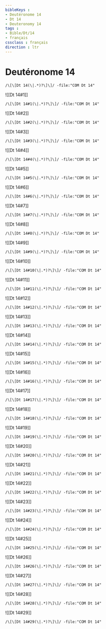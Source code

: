```yaml
---
bibleKeys : 
- Deutéronome 14
- Dt 14
- Deuteronomy 14
tags : 
- Bible/Dt/14
- français
cssclass : français
direction : ltr
---
```


# Deutéronome 14

```query
/\[\[Dt 14(\|.*)?\]\]/ -file:"COM Dt 14"
```



![[Dt 14#1]]

```query
/\[\[Dt 14#1(\|.*)?\]\]/ -file:"COM Dt 14"
```

![[Dt 14#2]]

```query
/\[\[Dt 14#2(\|.*)?\]\]/ -file:"COM Dt 14"
```

![[Dt 14#3]]

```query
/\[\[Dt 14#3(\|.*)?\]\]/ -file:"COM Dt 14"
```

![[Dt 14#4]]

```query
/\[\[Dt 14#4(\|.*)?\]\]/ -file:"COM Dt 14"
```

![[Dt 14#5]]

```query
/\[\[Dt 14#5(\|.*)?\]\]/ -file:"COM Dt 14"
```

![[Dt 14#6]]

```query
/\[\[Dt 14#6(\|.*)?\]\]/ -file:"COM Dt 14"
```

![[Dt 14#7]]

```query
/\[\[Dt 14#7(\|.*)?\]\]/ -file:"COM Dt 14"
```

![[Dt 14#8]]

```query
/\[\[Dt 14#8(\|.*)?\]\]/ -file:"COM Dt 14"
```

![[Dt 14#9]]

```query
/\[\[Dt 14#9(\|.*)?\]\]/ -file:"COM Dt 14"
```

![[Dt 14#10]]

```query
/\[\[Dt 14#10(\|.*)?\]\]/ -file:"COM Dt 14"
```

![[Dt 14#11]]

```query
/\[\[Dt 14#11(\|.*)?\]\]/ -file:"COM Dt 14"
```

![[Dt 14#12]]

```query
/\[\[Dt 14#12(\|.*)?\]\]/ -file:"COM Dt 14"
```

![[Dt 14#13]]

```query
/\[\[Dt 14#13(\|.*)?\]\]/ -file:"COM Dt 14"
```

![[Dt 14#14]]

```query
/\[\[Dt 14#14(\|.*)?\]\]/ -file:"COM Dt 14"
```

![[Dt 14#15]]

```query
/\[\[Dt 14#15(\|.*)?\]\]/ -file:"COM Dt 14"
```

![[Dt 14#16]]

```query
/\[\[Dt 14#16(\|.*)?\]\]/ -file:"COM Dt 14"
```

![[Dt 14#17]]

```query
/\[\[Dt 14#17(\|.*)?\]\]/ -file:"COM Dt 14"
```

![[Dt 14#18]]

```query
/\[\[Dt 14#18(\|.*)?\]\]/ -file:"COM Dt 14"
```

![[Dt 14#19]]

```query
/\[\[Dt 14#19(\|.*)?\]\]/ -file:"COM Dt 14"
```

![[Dt 14#20]]

```query
/\[\[Dt 14#20(\|.*)?\]\]/ -file:"COM Dt 14"
```

![[Dt 14#21]]

```query
/\[\[Dt 14#21(\|.*)?\]\]/ -file:"COM Dt 14"
```

![[Dt 14#22]]

```query
/\[\[Dt 14#22(\|.*)?\]\]/ -file:"COM Dt 14"
```

![[Dt 14#23]]

```query
/\[\[Dt 14#23(\|.*)?\]\]/ -file:"COM Dt 14"
```

![[Dt 14#24]]

```query
/\[\[Dt 14#24(\|.*)?\]\]/ -file:"COM Dt 14"
```

![[Dt 14#25]]

```query
/\[\[Dt 14#25(\|.*)?\]\]/ -file:"COM Dt 14"
```

![[Dt 14#26]]

```query
/\[\[Dt 14#26(\|.*)?\]\]/ -file:"COM Dt 14"
```

![[Dt 14#27]]

```query
/\[\[Dt 14#27(\|.*)?\]\]/ -file:"COM Dt 14"
```

![[Dt 14#28]]

```query
/\[\[Dt 14#28(\|.*)?\]\]/ -file:"COM Dt 14"
```

![[Dt 14#29]]

```query
/\[\[Dt 14#29(\|.*)?\]\]/ -file:"COM Dt 14"
```

